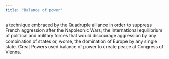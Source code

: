 ```yaml
---
title: "Balance of power"
---
```

a technique embraced by the Quadruple alliance in order to suppress French aggression after the Napoleonic Wars; the international equilibrium of political and military forces that would discourage aggression by any combination of states or, worse, the domination of Europe by any single state. Great Powers used balance of power to create peace at Congress of Vienna.

